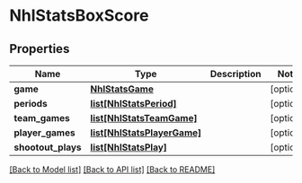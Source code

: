 # NhlStatsBoxScore

## Properties
Name | Type | Description | Notes
------------ | ------------- | ------------- | -------------
**game** | [**NhlStatsGame**](NhlStatsGame.md) |  | [optional] 
**periods** | [**list[NhlStatsPeriod]**](NhlStatsPeriod.md) |  | [optional] 
**team_games** | [**list[NhlStatsTeamGame]**](NhlStatsTeamGame.md) |  | [optional] 
**player_games** | [**list[NhlStatsPlayerGame]**](NhlStatsPlayerGame.md) |  | [optional] 
**shootout_plays** | [**list[NhlStatsPlay]**](NhlStatsPlay.md) |  | [optional] 

[[Back to Model list]](../README.md#documentation-for-models) [[Back to API list]](../README.md#documentation-for-api-endpoints) [[Back to README]](../README.md)

